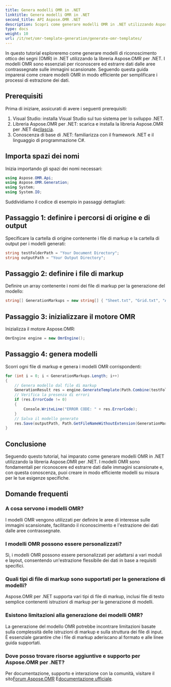 ```yaml
---
title: Genera modelli OMR in .NET
linktitle: Genera modelli OMR in .NET
second_title: API Aspose.OMR .NET
description: Scopri come generare modelli OMR in .NET utilizzando Aspose.OMR per .NET. Semplifica l'estrazione dei dati dalle immagini scansionate con modelli personalizzabili!
type: docs
weight: 10
url: /it/net/omr-template-generation/generate-omr-templates/
---
```

In questo tutorial esploreremo come generare modelli di riconoscimento ottico dei segni (OMR) in .NET utilizzando la libreria Aspose.OMR per .NET. I modelli OMR sono essenziali per riconoscere ed estrarre dati dalle aree contrassegnate sulle immagini scansionate. Seguendo questa guida imparerai come creare modelli OMR in modo efficiente per semplificare i processi di estrazione dei dati.
## Prerequisiti
Prima di iniziare, assicurati di avere i seguenti prerequisiti:
1. Visual Studio: installa Visual Studio sul tuo sistema per lo sviluppo .NET.
2.  Libreria Aspose.OMR per .NET: scarica e installa la libreria Aspose.OMR per .NET da[rilascia](https://releases.aspose.com/omr/net/).
3. Conoscenza di base di .NET: familiarizza con il framework .NET e il linguaggio di programmazione C#.
## Importa spazi dei nomi
Inizia importando gli spazi dei nomi necessari:
```csharp
using Aspose.OMR.Api;
using Aspose.OMR.Generation;
using System;
using System.IO;
```
Suddividiamo il codice di esempio in passaggi dettagliati:
## Passaggio 1: definire i percorsi di origine e di output
Specificare la cartella di origine contenente i file di markup e la cartella di output per i modelli generati:
```csharp
string testFolderPath = "Your Document Directory";
string outputPath = "Your Output Directory";
```
## Passaggio 2: definire i file di markup
Definire un array contenente i nomi dei file di markup per la generazione del modello:
```csharp
string[] GenerationMarkups = new string[] { "Sheet.txt", "Grid.txt", "AsposeTest.txt" };
```
## Passaggio 3: inizializzare il motore OMR
Inizializza il motore Aspose.OMR:
```csharp
OmrEngine engine = new OmrEngine();
```
## Passaggio 4: genera modelli
Scorri ogni file di markup e genera i modelli OMR corrispondenti:
```csharp
for (int i = 0; i < GenerationMarkups.Length; i++)
{
    // Genera modello dal file di markup
    GenerationResult res = engine.GenerateTemplate(Path.Combine(testFolderPath, GenerationMarkups[i]));
    // Verifica la presenza di errori
    if (res.ErrorCode != 0)
    {
        Console.WriteLine("ERROR CODE: " + res.ErrorCode);
    }
    // Salva il modello generato
    res.Save(outputPath, Path.GetFileNameWithoutExtension(GenerationMarkups[i]));
}
```
## Conclusione
Seguendo questo tutorial, hai imparato come generare modelli OMR in .NET utilizzando la libreria Aspose.OMR per .NET. I modelli OMR sono fondamentali per riconoscere ed estrarre dati dalle immagini scansionate e, con questa conoscenza, puoi creare in modo efficiente modelli su misura per le tue esigenze specifiche.
## Domande frequenti
### A cosa servono i modelli OMR?
I modelli OMR vengono utilizzati per definire le aree di interesse sulle immagini scansionate, facilitando il riconoscimento e l'estrazione dei dati dalle aree contrassegnate.
### I modelli OMR possono essere personalizzati?
Sì, i modelli OMR possono essere personalizzati per adattarsi a vari moduli e layout, consentendo un'estrazione flessibile dei dati in base a requisiti specifici.
### Quali tipi di file di markup sono supportati per la generazione di modelli?
Aspose.OMR per .NET supporta vari tipi di file di markup, inclusi file di testo semplice contenenti istruzioni di markup per la generazione di modelli.
### Esistono limitazioni alla generazione dei modelli OMR?
La generazione del modello OMR potrebbe incontrare limitazioni basate sulla complessità delle istruzioni di markup e sulla struttura dei file di input. È essenziale garantire che i file di markup aderiscano al formato e alle linee guida supportati.
### Dove posso trovare risorse aggiuntive e supporto per Aspose.OMR per .NET?
 Per documentazione, supporto e interazione con la comunità, visitare il sito[Forum Aspose.OMR](https://forum.aspose.com/c/omr/38) E[documentazione ufficiale](https://reference.aspose.com/omr/net/).